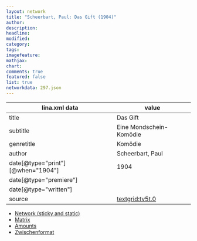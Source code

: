 ```yaml
---
layout: network
title: "Scheerbart, Paul: Das Gift (1904)"
author:
description:
headline:
modified:
category:
tags:
imagefeature: 
mathjax: 
chart: 
comments: true
featured: false
list: true
networkdata: 297.json
---
```

lina.xml data  | value
------------- | -------------
title|Das Gift
subtitle|Eine Mondschein-Komödie
genretitle|Komödie
author|Scheerbart, Paul
date[@type="print"][@when="1904"]|1904
date[@type="premiere"]|
date[@type="written"]|
source|[textgrid:tv5t.0](https://textgridlab.org/1.0/tgcrud-public/rest/textgrid:tv5t.0/data)



* [Network (sticky and static)](/network297)
* [Matrix](/matrix297)
* [Amounts](/amount297)
* [Zwischenformat](/lina297 )
